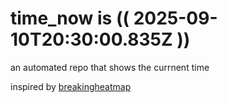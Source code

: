 # time_now is (( 2025-09-10T20:30:00.835Z ))

an automated repo that shows the currnent time

inspired by [breakingheatmap](https://github.com/breakingheatmap/breakingheatmap)